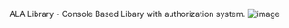 ALA Library - Console Based Libary with authorization system.
![image](https://github.com/hitpads/ALALibrary/assets/63097901/8dfb40b3-eacd-4427-a645-5f8fc1d13bee)
